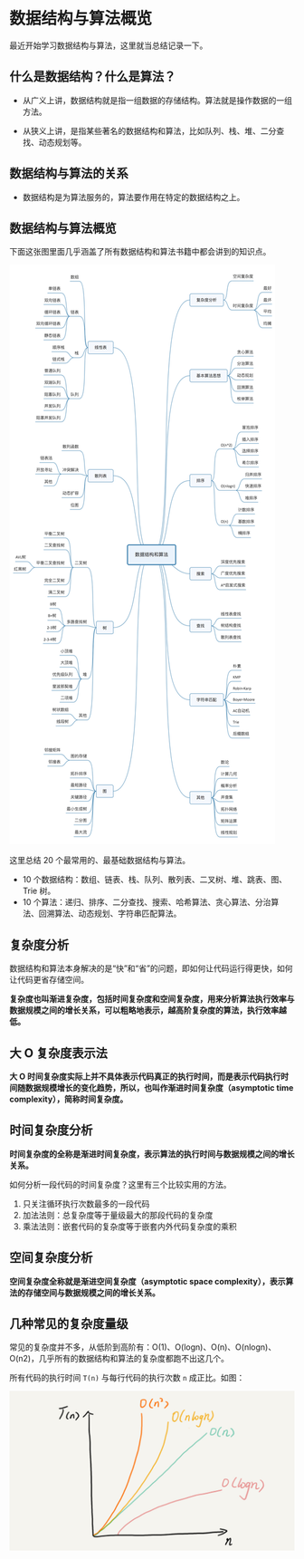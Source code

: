 # 数据结构与算法概览

最近开始学习数据结构与算法，这里就当总结记录一下。

## 什么是数据结构？什么是算法？

- 从广义上讲，数据结构就是指一组数据的存储结构。算法就是操作数据的一组方法。

- 从狭义上讲，是指某些著名的数据结构和算法，比如队列、栈、堆、二分查找、动态规划等。

## 数据结构与算法的关系

- 数据结构是为算法服务的，算法要作用在特定的数据结构之上。

## 数据结构与算法概览

下面这张图里面几乎涵盖了所有数据结构和算法书籍中都会讲到的知识点。

![selection2](../images/data.jpg)

这里总结 20 个最常用的、最基础数据结构与算法。

- 10 个数据结构：数组、链表、栈、队列、散列表、二叉树、堆、跳表、图、Trie 树。
- 10 个算法：递归、排序、二分查找、搜索、哈希算法、贪心算法、分治算法、回溯算法、动态规划、字符串匹配算法。

## 复杂度分析

数据结构和算法本身解决的是“快”和“省”的问题，即如何让代码运行得更快，如何让代码更省存储空间。

**复杂度也叫渐进复杂度，包括时间复杂度和空间复杂度，用来分析算法执行效率与数据规模之间的增长关系，可以粗略地表示，越高阶复杂度的算法，执行效率越低。**

## 大 O 复杂度表示法

**大 O 时间复杂度实际上并不具体表示代码真正的执行时间，而是表示代码执行时间随数据规模增长的变化趋势，所以，也叫作渐进时间复杂度（asymptotic time complexity），简称时间复杂度。**

## 时间复杂度分析

**时间复杂度的全称是渐进时间复杂度，表示算法的执行时间与数据规模之间的增长关系。**

如何分析一段代码的时间复杂度？这里有三个比较实用的方法。

1. 只关注循环执行次数最多的一段代码
2. 加法法则：总复杂度等于量级最大的那段代码的复杂度
3. 乘法法则：嵌套代码的复杂度等于嵌套内外代码复杂度的乘积

## 空间复杂度分析

**空间复杂度全称就是渐进空间复杂度（asymptotic space complexity），表示算法的存储空间与数据规模之间的增长关系。**

## 几种常见的复杂度量级

常见的复杂度并不多，从低阶到高阶有：O(1)、O(logn)、O(n)、O(nlogn)、O(n2)，几乎所有的数据结构和算法的复杂度都跑不出这几个。

所有代码的执行时间 `T(n)` 与每行代码的执行次数 `n` 成正比。如图：

![selection2](../images/data2.jpg)